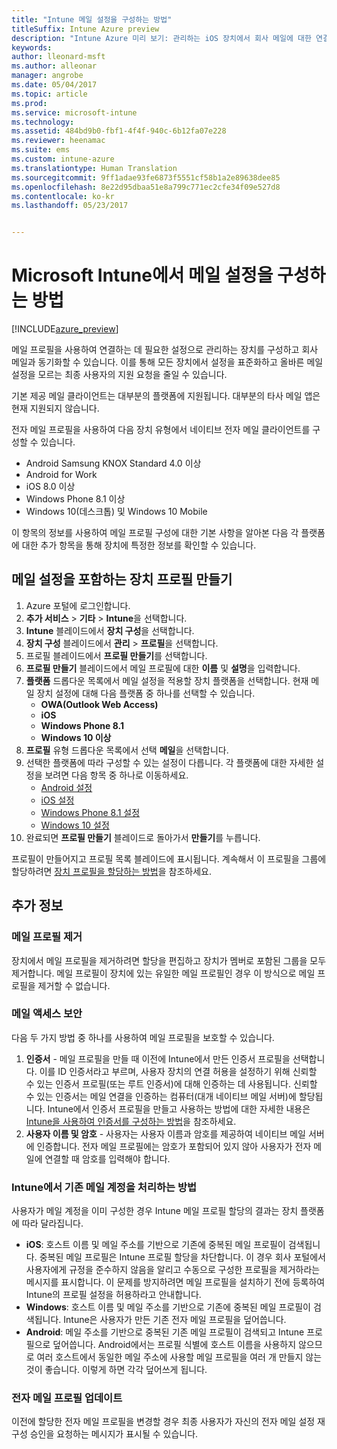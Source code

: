```yaml
---
title: "Intune 메일 설정을 구성하는 방법"
titleSuffix: Intune Azure preview
description: "Intune Azure 미리 보기: 관리하는 iOS 장치에서 회사 메일에 대한 연결을 만들도록 Intune을 구성하는 방법을 알아봅니다."
keywords: 
author: lleonard-msft
ms.author: alleonar
manager: angrobe
ms.date: 05/04/2017
ms.topic: article
ms.prod: 
ms.service: microsoft-intune
ms.technology: 
ms.assetid: 484bd9b0-fbf1-4f4f-940c-6b12fa07e228
ms.reviewer: heenamac
ms.suite: ems
ms.custom: intune-azure
ms.translationtype: Human Translation
ms.sourcegitcommit: 9ff1adae93fe6873f5551cf58b1a2e89638dee85
ms.openlocfilehash: 8e22d95dbaa51e8a799c771ec2cfe34f09e527d8
ms.contentlocale: ko-kr
ms.lasthandoff: 05/23/2017


---
```


# <a name="how-to-configure-email-settings-in-microsoft-intune"></a>Microsoft Intune에서 메일 설정을 구성하는 방법

[!INCLUDE[azure_preview](./includes/azure_preview.md)]

메일 프로필을 사용하여 연결하는 데 필요한 설정으로 관리하는 장치를 구성하고 회사 메일과 동기화할 수 있습니다. 이를 통해 모든 장치에서 설정을 표준화하고 올바른 메일 설정을 모르는 최종 사용자의 지원 요청을 줄일 수 있습니다.

기본 제공 메일 클라이언트는 대부분의 플랫폼에 지원됩니다. 대부분의 타사 메일 앱은 현재 지원되지 않습니다.

전자 메일 프로필을 사용하여 다음 장치 유형에서 네이티브 전자 메일 클라이언트를 구성할 수 있습니다.

- Android Samsung KNOX Standard 4.0 이상
- Android for Work
- iOS 8.0 이상
- Windows Phone 8.1 이상
- Windows 10(데스크톱) 및 Windows 10 Mobile

이 항목의 정보를 사용하여 메일 프로필 구성에 대한 기본 사항을 알아본 다음 각 플랫폼에 대한 추가 항목을 통해 장치에 특정한 정보를 확인할 수 있습니다.

## <a name="create-a-device-profile-containing-email-settings"></a>메일 설정을 포함하는 장치 프로필 만들기

1. Azure 포털에 로그인합니다.
2. **추가 서비스** > **기타** > **Intune**을 선택합니다.
3. **Intune** 블레이드에서 **장치 구성**을 선택합니다.
2. **장치 구성** 블레이드에서 **관리** > **프로필**을 선택합니다.
3. 프로필 블레이드에서 **프로필 만들기**를 선택합니다.
4. **프로필 만들기** 블레이드에서 메일 프로필에 대한 **이름** 및 **설명**을 입력합니다.
5. **플랫폼** 드롭다운 목록에서 메일 설정을 적용할 장치 플랫폼을 선택합니다. 현재 메일 장치 설정에 대해 다음 플랫폼 중 하나를 선택할 수 있습니다.
    - **OWA(Outlook Web Access)**
    - **iOS**
    - **Windows Phone 8.1**
    - **Windows 10 이상**
6. **프로필** 유형 드롭다운 목록에서 선택 **메일**을 선택합니다.
7. 선택한 플랫폼에 따라 구성할 수 있는 설정이 다릅니다. 각 플랫폼에 대한 자세한 설정을 보려면 다음 항목 중 하나로 이동하세요.
    - [Android 설정](email-settings-android.md)
    - [iOS 설정](email-settings-ios.md)
    - [Windows Phone 8.1 설정](email-settings-windows-phone-8-1.md)
    - [Windows 10 설정](email-settings-windows-10.md)
8. 완료되면 **프로필 만들기** 블레이드로 돌아가서 **만들기**를 누릅니다.

프로필이 만들어지고 프로필 목록 블레이드에 표시됩니다.
계속해서 이 프로필을 그룹에 할당하려면 [장치 프로필을 할당하는 방법](device-profile-assign.md)을 참조하세요.

## <a name="further-information"></a>추가 정보

### <a name="remove-an-email-profile"></a>메일 프로필 제거

장치에서 메일 프로필을 제거하려면 할당을 편집하고 장치가 멤버로 포함된 그룹을 모두 제거합니다. 메일 프로필이 장치에 있는 유일한 메일 프로필인 경우 이 방식으로 메일 프로필을 제거할 수 없습니다.

### <a name="securing-email-access"></a>메일 액세스 보안

다음 두 가지 방법 중 하나를 사용하여 메일 프로필을 보호할 수 있습니다.

1. **인증서** - 메일 프로필을 만들 때 이전에 Intune에서 만든 인증서 프로필을 선택합니다. 이를 ID 인증서라고 부르며, 사용자 장치의 연결 허용을 설정하기 위해 신뢰할 수 있는 인증서 프로필(또는 루트 인증서)에 대해 인증하는 데 사용됩니다. 신뢰할 수 있는 인증서는 메일 연결을 인증하는 컴퓨터(대개 네이티브 메일 서버)에 할당됩니다.
Intune에서 인증서 프로필을 만들고 사용하는 방법에 대한 자세한 내용은 [Intune을 사용하여 인증서를 구성하는 방법](certificates-configure.md)을 참조하세요.
2. **사용자 이름 및 암호** - 사용자는 사용자 이름과 암호를 제공하여 네이티브 메일 서버에 인증합니다.
전자 메일 프로필에는 암호가 포함되어 있지 않아 사용자가 전자 메일에 연결할 때 암호를 입력해야 합니다.


### <a name="how-intune-handles-existing-email-accounts"></a>Intune에서 기존 메일 계정을 처리하는 방법

사용자가 메일 계정을 이미 구성한 경우 Intune 메일 프로필 할당의 결과는 장치 플랫폼에 따라 달라집니다.

- **iOS**: 호스트 이름 및 메일 주소를 기반으로 기존에 중복된 메일 프로필이 검색됩니다. 중복된 메일 프로필은 Intune 프로필 할당을 차단합니다. 이 경우 회사 포털에서 사용자에게 규정을 준수하지 않음을 알리고 수동으로 구성한 프로필을 제거하라는 메시지를 표시합니다. 이 문제를 방지하려면 메일 프로필을 설치하기 전에 등록하여 Intune의 프로필 설정을 허용하라고 안내합니다.
- **Windows**: 호스트 이름 및 메일 주소를 기반으로 기존에 중복된 메일 프로필이 검색됩니다. Intune은 사용자가 만든 기존 전자 메일 프로필을 덮어씁니다.
- **Android**: 메일 주소를 기반으로 중복된 기존 메일 프로필이 검색되고 Intune 프로필으로 덮어씁니다.
Android에서는 프로필 식별에 호스트 이름을 사용하지 않으므로 여러 호스트에서 동일한 메일 주소에 사용할 메일 프로필을 여러 개 만들지 않는 것이 좋습니다. 이렇게 하면 각각 덮어쓰게 됩니다.

### <a name="update-an-email-profile"></a>전자 메일 프로필 업데이트

이전에 할당한 전자 메일 프로필을 변경할 경우 최종 사용자가 자신의 전자 메일 설정 재구성 승인을 요청하는 메시지가 표시될 수 있습니다.

